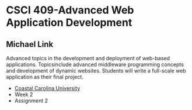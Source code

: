 # CSCI 409-Advanced Web Application Development
## Michael Link

Advanced topics in the development and deployment of web-based applications. Topicsinclude advanced middleware programming concepts and development of dynamic websites. Students will write a full-scale web application as their final project.

- [Coastal Carolina University](https://coastal.edu)
- Week 2
- Assignment 2

